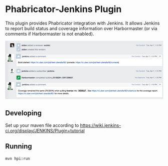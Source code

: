 Phabricator-Jenkins Plugin
==========================

This plugin provides Phabricator integration with Jenkins. It allows Jenkins to
report build status and coverage information over Harbormaster (or via comments
if Harbormaster is not enabled).

![Example](/docs/uberalls-integration.png)

Developing
----------

Set up your maven file according to
https://wiki.jenkins-ci.org/display/JENKINS/Plugin+tutorial


Running
-------

```
mvn hpi:run
```
